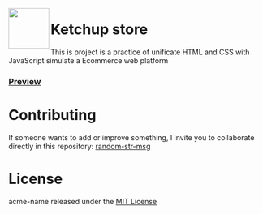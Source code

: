 <a href="https://github.com/Shabinder/SpotiFlyer"><img src="https://i.ibb.co/8MbpjyL/Bran-Ketchup-Store.png" align="left" height="80" width="80" ></a>

# Ketchup store

This is project is a practice of unificate HTML and CSS with JavaScript simulate a Ecommerce web platform

### [Preview](#)


# Contributing

If someone wants to add or improve something, I invite you to collaborate directly in this repository: [random-str-msg](https://github.com/MrKetchupp/ketchup-store)

# License

acme-name released under the [MIT License](https://opensource.org/licenses/MIT)
